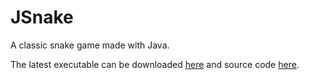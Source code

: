 # JSnake
A classic snake game made with Java.

The latest executable can be downloaded [here](https://github.com/aaronshappell/JSnake/releases/download/v4.0.2/JSnakev4.0.2.jar) and source code [here](https://github.com/aaronshappell/JSnake/archive/v4.0.2.zip).

